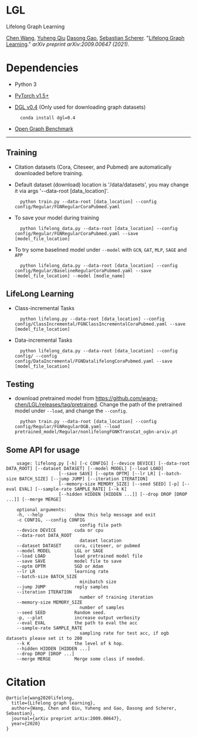 # LGL
Lifelong Graph Learning

[Chen Wang](https://chenwang.site), [Yuheng Qiu](http://theairlab.org/team/yuheng/) [Dasong Gao](http://theairlab.org/team/dasongg/),  [Sebastian Scherer](http://theairlab.org/team/sebastian/). "[Lifelong Graph Learning](https://arxiv.org/pdf/2009.00647.pdf)." *arXiv preprint arXiv:2009.00647 (2021)*.

# Dependencies

* Python 3
* [PyTorch v1.5+](https://pytorch.org/get-started)
* [DGL v0.4](https://www.dgl.ai/pages/start.html) (Only used for downloading graph datasets)

        conda install dgl=0.4

* [Open Graph Benchmark](https://ogb.stanford.edu/)

---     
## Training

* Citation datasets (Cora, Citeseer, and Pubmed) are automatically downloaded before training.

* Default dataset (download) location is '/data/datasets', you may change it via args '--data-root [data_location]'.

        python train.py --data-root [data_location] --config config/Regular/FGNRegularCoraPubmed.yaml
* To save your model during training

        python lifelong_data.py --data-root [data_location] --config config/Regular/FGNRegularCoraPubmed.yaml --save [model_file_location]

* To try some baselined model under `--model` with `GCN`, `GAT`, `MLP`, `SAGE` and `APP` 

        python lifelong_data.py --data-root [data_location] --config config/Regular/BaselineRegularCoraPubmed.yaml --save [model_file_location] --model [modle_name]

## LifeLong Learning
* Class-incremental Tasks

        python lifelong.py --data-root [data_location] --config config/ClassIncremental/FGNClassIncrementalCoraPubmed.yaml --save [model_file_location]

* Data-incremental Tasks

        python lifelong_data.py --data-root [data_location] --config config/ --config config/DataIncremental/FGNDatalifelongCoraPubmed.yaml --save [model_file_location]


## Testing

* download pretrained model from 
        https://github.com/wang-chen/LGL/releases/tag/pretrained. 
        Change the path of the pretrained model under `--load`, and change the `--config`.

        python train.py --data-root [data_location] --config config/Regular/FGNRegularOGB.yaml --load pretrained_model/Regular/nonlifelongFGNKTransCat_ogbn-arxiv.pt
        

## Some API for usage

        usage: lifelong.py [-h] [-c CONFIG] [--device DEVICE] [--data-root DATA_ROOT] [--dataset DATASET] [--model MODEL] [--load LOAD]
                        [--save SAVE] [--optm OPTM] [--lr LR] [--batch-size BATCH_SIZE] [--jump JUMP] [--iteration ITERATION]
                        [--memory-size MEMORY_SIZE] [--seed SEED] [-p] [--eval EVAL] [--sample-rate SAMPLE_RATE] [--k K]
                        [--hidden HIDDEN [HIDDEN ...]] [--drop DROP [DROP ...]] [--merge MERGE]

        optional arguments:
        -h, --help            show this help message and exit
        -c CONFIG, --config CONFIG
                                config file path
        --device DEVICE       cuda or cpu
        --data-root DATA_ROOT
                                dataset location
        --dataset DATASET     cora, citeseer, or pubmed
        --model MODEL         LGL or SAGE
        --load LOAD           load pretrained model file
        --save SAVE           model file to save
        --optm OPTM           SGD or Adam
        --lr LR               learning rate
        --batch-size BATCH_SIZE
                                minibatch size
        --jump JUMP           reply samples
        --iteration ITERATION
                                number of training iteration
        --memory-size MEMORY_SIZE
                                number of samples
        --seed SEED           Random seed.
        -p, --plot            increase output verbosity
        --eval EVAL           the path to eval the acc
        --sample-rate SAMPLE_RATE
                                sampling rate for test acc, if ogb datasets please set it to 200
        --k K                 the level of k hop.
        --hidden HIDDEN [HIDDEN ...]
        --drop DROP [DROP ...]
        --merge MERGE         Merge some class if needed.
        
 
# Citation

    @article{wang2020lifelong,
      title={Lifelong graph learning},
      author={Wang, Chen and Qiu, Yuheng and Gao, Dasong and Scherer, Sebastian},
      journal={arXiv preprint arXiv:2009.00647},
      year={2020}
    }
